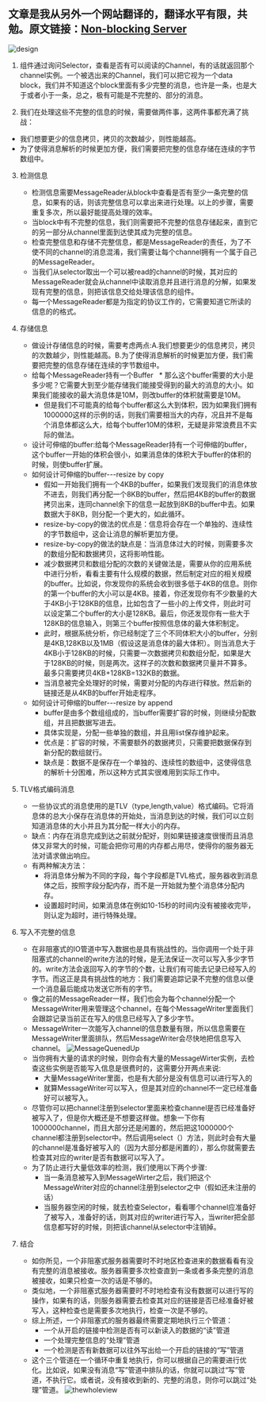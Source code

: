 ## 文章是我从另外一个网站翻译的，翻译水平有限，共勉。原文链接：[Non-blocking Server](http://tutorials.jenkov.com/java-nio/non-blocking-server.html)

![design](http://tutorials.jenkov.com/images/java-nio/non-blocking-server-4.png)
1. 组件通过询问Selector，查看是否有可以阅读的Channel，有的话就返回那个channel实例。一个被选出来的Channel，我们可以把它视为一个data block，我们并不知道这个block里面有多少完整的消息，也许是一条，也是大于或者小于一条，总之，极有可能是不完整的、部分的消息。

2. 我们在处理这些不完整的信息的时候，需要做两件事，这两件事都充满了挑战：
  * 我们想要更少的信息拷贝，拷贝的次数越少，则性能越高。
  * 为了使得消息解析的时候更加方便，我们需要把完整的信息存储在连续的字节数组中。

3. 检测信息
   * 检测信息需要MessageReader从block中查看是否有至少一条完整的信息，如果有的话，则该完整信息可以拿出来进行处理。以上的步骤，需要重复多次，所以最好能提高处理的效率。
   * 当block中有不完整的信息，我们则需要把不完整的信息存储起来，直到它的另一部分从channel里面到达使其成为完整的信息。
   * 检查完整信息和存储不完整信息，都是MessageReader的责任，为了不使不同的channel的消息混淆，我们需要让每个channel拥有一个属于自己的MessageReader。
   * 当我们从selector取出一个可以被read的channel的时候，其对应的MessageReader就会从channel中读取消息并且进行消息的分解，如果发现有完整的信息，则把该信息交给处理该信息的组件。
   * 每一个MessageReader都是为指定的协议工作的，它需要知道它所读的信息的的格式。

4. 存储信息
   * 做设计存储信息的时候，需要考虑两点:A.我们想要更少的信息拷贝，拷贝的次数越少，则性能越高。B.为了使得消息解析的时候更加方便，我们需要把完整的信息存储在连续的字节数组中。
   * 给每个MessageReader持有一个Buffer
     * 那么这个buffer需要的大小是多少呢？它需要大到至少能存储我们能接受得到的最大的消息的大小。如果我们能接收的最大消息体是10M，则改buffer的体积就需要是10M。
     * 但是我们不可能真的给每个buffer都这么大到体积，因为如果我们拥有1000000这样的示例的话，则我们需要相当大的内存，况且并不是每个消息体都这么大，给每个buffer10M的体积，无疑是非常浪费且不实际的做法。
   * 设计可伸缩的buffer:给每个MessageReader持有一个可伸缩的buffer，这个buffer一开始的体积会很小，如果消息体的体积大于buffer的体积的时候，则使buffer扩展。
   * 如何设计可伸缩的buffer---resize by copy
     * 假如一开始我们拥有一个4KB的buffer，如果我们发现我们的消息体放不进去，则我们再分配一个8KB的buffer，然后把4KB的buffer的数据拷贝出来，连同channel余下的信息一起放到8KB的buffer中去。如果数据大于8KB，则分配一个更大的，如此循环。
     * resize-by-copy的做法的优点是：信息将会存在一个单独的、连续性的字节数组中，这会让消息的解析更加方便。
     * resize-by-copy的做法的缺点是：当消息体过大的时候，则需要多次的数组分配和数据拷贝，这将影响性能。
     * 减少数据拷贝和数组分配的次数的关键做法是，需要从你的应用系统中进行分析，看看主要有什么规模的数据，然后制定对应的相关规模的buffer。比如说，你发现你的系统会收到很多低于4KB的信息。则你的第一个buffer的大小可以是4KB。接着，你还发现你有不少数量的大于4KB小于128KB的信息，比如包含了一些小的上传文件，则此时可以设定第二个buffer的大小是128KB。最后，你还发现你有一些大于128KB的信息输入，则第三个buffer按照信息体的最大体积制定。
     * 此时，根据系统分析，你已经制定了三个不同体积大小的buffer，分别是4KB,128KB以及1MB（假设这是消息体的最大体积）。则当消息大于4KB小于128KB的时候，只需要一次数据拷贝和数组分配，如果是大于128KB的时候，则是两次。这样子的次数和数据拷贝量并不算多。最多只需要拷贝4KB+128KB=132KB的数据。
     * 当消息被完全处理好的时候，需要对分配的内存进行释放。然后新的链接还是从4KB的buffer开始走程序。
   * 如何设计可伸缩的buffer---resize by append
     * buffer是由多个数组组成的，当buffer需要扩容的时候，则继续分配数组，并且把数据写进去。
     * 具体实现是，分配一些单独的数组，并且用list保存维护起来。
     * 优点是：扩容的时候，不需要额外的数据拷贝，只需要把数据保存到新分配的数组就行。
     * 缺点是：数据不是保存在一个单独的、连续性的数组中，这使得信息的解析十分困难，所以这种方式其实很难用到实际工作中。
5. TLV格式编码消息
   * 一些协议式的消息使用的是TLV（type,length,value）格式编码。它将消息体的总大小保存在消息体的开始处，当消息到达的时候，我们可以立刻知道消息体的大小并且为其分配一样大小的内存。
   * 缺点：内存在消息完成到达之前就分配好，则如果链接速度很慢而且消息体又非常大的时候，可能会把你可用的内存都占用尽，使得你的服务器无法对请求做出响应。
   * 有两种解决方法：
     * 将消息体分解为不同的字段，每个字段都是TVL格式，服务器收到消息体之后，按照字段分配内存，而不是一开始就为整个消息体分配内存。
     * 设置超时时间，如果消息体在例如10-15秒的时间内没有被接收完毕，则认定为超时，进行特殊处理。
6. 写入不完整的信息
   * 在非阻塞式的IO管道中写入数据也是具有挑战性的。当你调用一个处于非阻塞式的channel的write方法的时候，是无法保证一次可以写入多少字节的。write方法会返回写入的字节的个数，让我们有可能去记录已经写入的字节。而这正是具有挑战性的地方：我们需要追踪记录不完整的信息以便一个消息最后能成功发送它所有的字节。
   * 像之前的MessageReader一样，我们也会为每个channel分配一个MessageWriter用来管理这个channel，在每个MessageWriter里面我们会跟踪记录当前正在写入的信息已经写入了多少字节。
   * MessageWriter一次能写入channel的信息数量有限，所以信息需要在MessageWriter里面排队，然后MessageWriter会尽快地把信息写入channel。
   ![MessageQuenedUp](http://tutorials.jenkov.com/images/java-nio/non-blocking-server-8.png)
   * 当你拥有大量的请求的时候，则你会有大量的MessageWirter实例，去检查这些实例是否能写入信息是很费时的，这需要分开两点来说:
     * 大量MessageWriter里面，也是有大部分是没有信息可以进行写入的
     * 就算MessageWriter可以写入，但是其对应的channel不一定已经准备好可以被写入。
   * 尽管你可以把channel注册到selector里面来检查channel是否已经准备好被写入了，但是你大概还是不想要这样做。想象一下你有1000000channel，而且大部分还是闲置的，然后把这1000000个channel都注册到selector中。然后调用select（）方法，则此时会有大量的channel是准备好被写入的（因为大部分都是闲置的），那么你就需要去检查其对应的writer是否有数据可以写入了。
   * 为了防止进行大量低效率的检测，我们使用以下两个步骤:
     * 当一条消息被写入到MessageWirter之后，我们把这个MessageWriter对应的channel注册到selector之中（假如还未注册的话）
     * 当服务器空闲的时候，就去检查Selector，看看哪个channel应准备好了被写入，准备好的话，则其对应的writer进行写入，当writer把全部信息都写好的时候，则把该channel从selector中注销掉。
7. 结合
   * 如你所见，一个非阻塞式服务器需要时不时地区检查进来的数据看看有没有完整的消息被接收。服务器需要多次检查直到一条或者多条完整的消息被接收，如果只检查一次的话是不够的。
   * 类似地，一个非阻塞式服务器需要时不时地检查有没有数据可以进行写的操作，如果有的话，则服务器需要去检查其对应的链接是否已经准备好被写入，这种检查也是需要多次地执行，检查一次是不够的。
   * 综上所述，一个非阻塞式的服务器最终需要定期地执行三个管道：
     * 一个从开启的链接中检测是否有可以新读入的数据的“读”管道
     * 一个处理完整信息的“处理”管道
     * 一个检测是否有新数据可以往外写出给一个开启的链接的“写”管道
   * 这个三个管道在一个循环中重复地执行，你可以根据自己的需要进行优化。比如说，如果没有消息“写”管道中排队的话，你就可以跳过“写”管道，不执行它。或者说，没有接收到新的、完整的消息，则你可以跳过“处理”管道。
   ![thewholeview](http://tutorials.jenkov.com/images/java-nio/non-blocking-server-9.png)   
   
   
   
   
   
   
   
   
   
   
   
